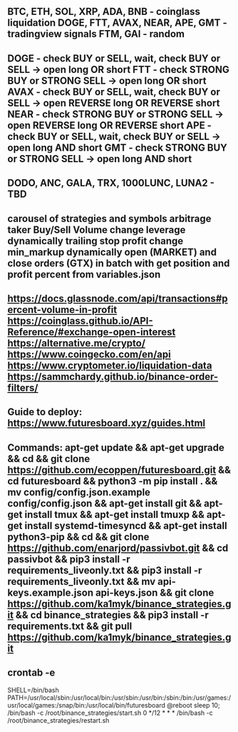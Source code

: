 BTC, ETH, SOL, XRP, ADA, BNB        - coinglass liquidation
DOGE, FTT, AVAX, NEAR, APE, GMT     - tradingview signals
FTM, GAl                            - random
-------
DOGE - 	check BUY or SELL, wait, check BUY or SELL      -> open long OR short
FTT  -  check STRONG BUY or STRONG SELL                 -> open long OR short
AVAX - 	check BUY or SELL, wait, check BUY or SELL      -> open REVERSE long OR REVERSE short
NEAR - 	check STRONG BUY or STRONG SELL             	-> open REVERSE long OR REVERSE short
APE  - 	check BUY or SELL, wait, check BUY or SELL      -> open long AND short
GMT  - 	check STRONG BUY or STRONG SELL 			    -> open long AND short
-------
DODO, ANC, GALA, TRX, 1000LUNC, LUNA2 - TBD
-------
carousel of strategies and symbols
arbitrage
taker Buy/Sell Volume
change leverage dynamically
trailing stop profit
change min_markup dynamically
open (MARKET) and close orders (GTX) in batch with get position and profit percent from variables.json
-------
https://docs.glassnode.com/api/transactions#percent-volume-in-profit
https://coinglass.github.io/API-Reference/#exchange-open-interest
https://alternative.me/crypto/
https://www.coingecko.com/en/api
https://www.cryptometer.io/liquidation-data
https://sammchardy.github.io/binance-order-filters/
-------
Guide to deploy:
https://www.futuresboard.xyz/guides.html
-------
Commands:
apt-get update && 
apt-get upgrade && 
cd && 
git clone https://github.com/ecoppen/futuresboard.git && 
cd futuresboard && 
python3 -m pip install . && 
mv config/config.json.example config/config.json && 
apt-get install git && 
apt-get install tmux && 
apt-get install tmuxp && 
apt-get install systemd-timesyncd && 
apt-get install python3-pip && 
cd && 
git clone https://github.com/enarjord/passivbot.git && 
cd passivbot && pip3 install -r requirements_liveonly.txt && 
pip3 install -r requirements_liveonly.txt &&
mv api-keys.example.json api-keys.json &&
git clone https://github.com/ka1myk/binance_strategies.git &&
cd binance_strategies && pip3 install -r requirements.txt &&
git pull https://github.com/ka1myk/binance_strategies.git
--------
crontab -e
--------
SHELL=/bin/bash
PATH=/usr/local/sbin:/usr/local/bin:/usr/sbin:/usr/bin:/sbin:/bin:/usr/games:/usr/local/games:/snap/bin:/usr/local/bin/futuresboard
@reboot sleep 10; /bin/bash -c /root/binance_strategies/start.sh
0 */12 * * * /bin/bash -c /root/binance_strategies/restart.sh